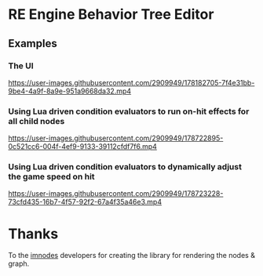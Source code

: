 # RE Engine Behavior Tree Editor

## Examples

### The UI
https://user-images.githubusercontent.com/2909949/178182705-7f4e31bb-9be4-4a9f-8a9e-951a9668da32.mp4

### Using Lua driven condition evaluators to run on-hit effects for all child nodes
https://user-images.githubusercontent.com/2909949/178722895-0c521cc6-004f-4ef9-9133-39112cfdf7f6.mp4

### Using Lua driven condition evaluators to dynamically adjust the game speed on hit
https://user-images.githubusercontent.com/2909949/178723228-73cfd435-16b7-4f57-92f2-67a4f35a46e3.mp4





# Thanks
To the [imnodes](https://github.com/Nelarius/imnodes) developers for creating the library for rendering the nodes & graph.
